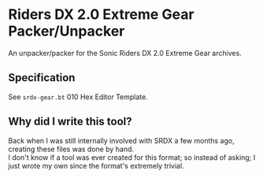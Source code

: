 # Riders DX 2.0 Extreme Gear Packer/Unpacker

An unpacker/packer for the Sonic Riders DX 2.0 Extreme Gear archives.  

## Specification

See `srdx-gear.bt` 010 Hex Editor Template.

## Why did I write this tool?

Back when I was still internally involved with SRDX a few months ago, creating these files was done by hand.  
I don't know if a tool was ever created for this format; so instead of asking; I just wrote my own since the format's extremely trivial.  
